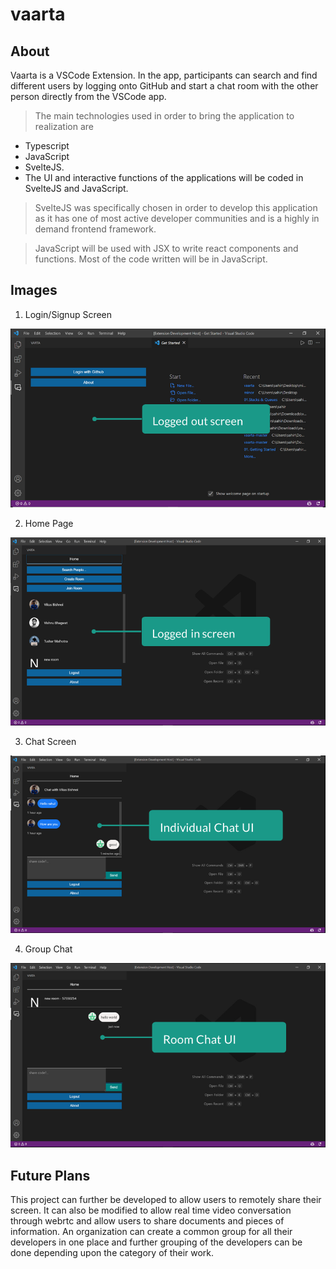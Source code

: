 # vaarta

## About

Vaarta is a VSCode Extension. In the app, participants can search and find different users by logging onto GitHub and start a chat room with the other
person directly from the VSCode app.

> The main technologies used in order to bring the application to realization are

- Typescript
- JavaScript
- SvelteJS.
- The UI and interactive functions of the applications will be coded in SvelteJS and JavaScript.

> SvelteJS was specifically chosen in order to develop this application as it has one of most active developer communities and is a highly in demand frontend framework.

> JavaScript will be used with JSX to write react components and functions. Most of the code written will be in JavaScript.

## Images

1. Login/Signup Screen

![Login/Signup Screen](./images/1.png)

2. Home Page

![Home Page Screen](./images/2.png)

3. Chat Screen

![Chat Screen](./images/4.png)

4. Group Chat

![Group Chat Screen](./images/3.png)

## Future Plans

This project can further be developed to allow users to remotely share their screen. It can also be modified to allow real time video conversation through webrtc and
allow users to share documents and pieces of information.
An organization can create a common group for all their developers in one place and further grouping of the developers can be done depending upon the category
of their work.
